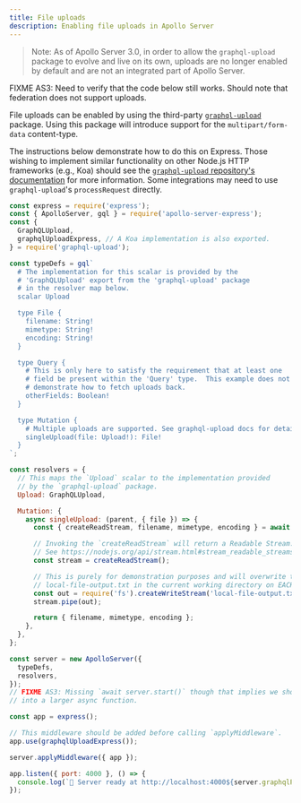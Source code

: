 ```yaml
---
title: File uploads
description: Enabling file uploads in Apollo Server
---
```


> Note: As of Apollo Server 3.0, in order to allow the `graphql-upload` package to evolve and live on its own, uploads are no longer enabled by default and are not an integrated part of Apollo Server.

FIXME AS3: Need to verify that the code below still works. Should note that federation does not support uploads.

File uploads can be enabled by using the third-party [`graphql-upload`](https://npm.im/graphql-upload) package.  Using this package will introduce support for the `multipart/form-data` content-type.

The instructions below demonstrate how to do this on Express.  Those wishing to implement similar functionality on other Node.js HTTP frameworks (e.g., Koa) should see the [`graphql-upload` repository's documentation](https://github.com/jaydenseric/graphql-upload) for more information.  Some integrations may need to use `graphql-upload`'s `processRequest` directly.

```js
const express = require('express');
const { ApolloServer, gql } = require('apollo-server-express');
const {
  GraphQLUpload,
  graphqlUploadExpress, // A Koa implementation is also exported.
} = require('graphql-upload');

const typeDefs = gql`
  # The implementation for this scalar is provided by the
  # 'GraphQLUpload' export from the 'graphql-upload' package
  # in the resolver map below.
  scalar Upload

  type File {
    filename: String!
    mimetype: String!
    encoding: String!
  }

  type Query {
    # This is only here to satisfy the requirement that at least one
    # field be present within the 'Query' type.  This example does not
    # demonstrate how to fetch uploads back.
    otherFields: Boolean!
  }

  type Mutation {
    # Multiple uploads are supported. See graphql-upload docs for details.
    singleUpload(file: Upload!): File!
  }
`;

const resolvers = {
  // This maps the `Upload` scalar to the implementation provided
  // by the `graphql-upload` package.
  Upload: GraphQLUpload,

  Mutation: {
    async singleUpload: (parent, { file }) => {
      const { createReadStream, filename, mimetype, encoding } = await file;

      // Invoking the `createReadStream` will return a Readable Stream.
      // See https://nodejs.org/api/stream.html#stream_readable_streams
      const stream = createReadStream();

      // This is purely for demonstration purposes and will overwrite the
      // local-file-output.txt in the current working directory on EACH upload.
      const out = require('fs').createWriteStream('local-file-output.txt');
      stream.pipe(out);

      return { filename, mimetype, encoding };
    },
  },
};

const server = new ApolloServer({
  typeDefs,
  resolvers,
});
// FIXME AS3: Missing `await server.start()` though that implies we should refactor
// into a larger async function.

const app = express();

// This middleware should be added before calling `applyMiddleware`.
app.use(graphqlUploadExpress());

server.applyMiddleware({ app });

app.listen({ port: 4000 }, () => {
  console.log(`🚀 Server ready at http://localhost:4000${server.graphqlPath}`);
});
```
